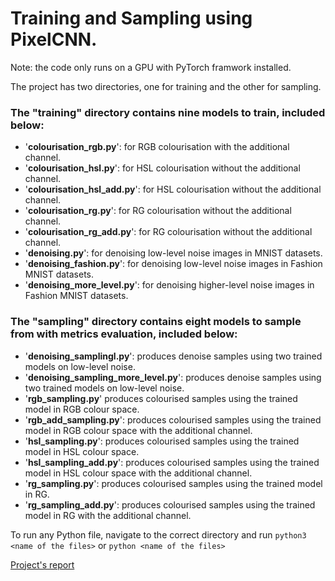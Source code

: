 # Training and Sampling using PixelCNN.
Note: the code only runs on a GPU with PyTorch framwork installed.

The project has two directories, one for training and the other for sampling.

### The "training" directory contains nine models to train, included below:
* '**colourisation_rgb.py**': for RGB colourisation with the additional channel.
* '**colourisation_hsl.py**': for HSL colourisation without the additional channel. 
* '**colourisation_hsl_add.py**': for HSL colourisation without the additional channel. 
* '**colourisation_rg.py**': for RG colourisation without the additional channel. 
* '**colourisation_rg_add.py**': for RG colourisation without the additional channel. 
* '**denoising.py**': for denoising low-level noise images in MNIST datasets. 
* '**denoising_fashion.py**': for denoising low-level noise images in Fashion MNIST datasets. 
* '**denoising_more_level.py**': for denoising higher-level noise images in Fashion MNIST datasets.  


### The "sampling" directory contains eight models to sample from with metrics evaluation, included below:
* '**denoising_samplingl.py**': produces denoise samples using two trained models on low-level noise.
* '**denoising_sampling_more_level.py**': produces denoise samples using two trained models on low-level noise.
* '**rgb_sampling.py**' produces colourised samples using the trained model in RGB colour space.
* '**rgb_add_sampling.py**': produces colourised samples using the trained model in RGB colour space with the additional channel.
* '**hsl_sampling.py**': produces colourised samples using the trained model in HSL colour space.
* '**hsl_sampling_add.py**':  produces colourised samples using the trained model in HSL colour space with the additional channel.
* '**rg_sampling.py**': produces colourised samples using the trained model in RG.
* '**rg_sampling_add.py**': produces colourised samples using the trained model in RG with the additional channel.


To run any Python file, navigate to the correct directory and run
``` python3 <name of the files> ``` or ``` python <name of the files> ```



[Project's report](./Final%20Report.pdf)